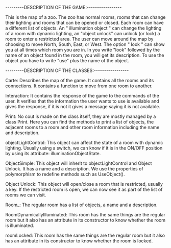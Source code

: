 ---------DESCRIPTION OF THE GAME:-----------------

This is the map of a zoo. The zoo has normal rooms, rooms that can change their lighting and rooms that can be opened or closed. Each room can have a different list of objects. An " illumination object " can change the lighting of a room with dynamic lighting, an "object unlock" can unlock (or lock) a room to enter a restricted area. The user can move around the map by choosing to move North, South, East, or West. The option " look " can show you at all times which room you are in. In you write "look" followed by the name of an object found in the room, you will get its description. To use the object you have to write "use" plus the name of the object. 

---------DESCRIPTION OF THE CLASSES:-----------------

Carte: Describes the map of the game. It contains all the rooms and its connections. It contains a function to move from one room to another. 

Interaction: It contains the response of the game to the commands of the user. It verifies that the information the user wants to use is available and gives the response, if it is not it gives a message saying it is not available.

Print: No cout is made on the class itself, they are mostly managed by a class Print. Here you can find the methods to print a list of objects, the adjacent rooms to a room and other room information including the name and description.

objectLightControl: This object can affect the state of a room with dynamic lighting. Usually using a switch, we can know if it is in the ON/OFF position by using its attribute: illuminationObjectState.

ObjectSimple: This object will inherit to objectLightControl and Object Unlock. It has a name and a description. We use the properties of polymorphism to redefine methods such as UseObject().

Object Unlock: This object will open/close a room that is restricted, usually a key. If the restricted room is open, we can now see it as part of the list of rooms we can visit. 

Room_: The regular room has a list of objects, a name and a description.

RoomDynamicallyIlluminated: This room has the same things are the regular room but it also has an attribute in its constructor to know whether the room is illuminated.

roomLocked: This room has the same things are the regular room but it also has an attribute in its constructor to know whether the room is locked.
